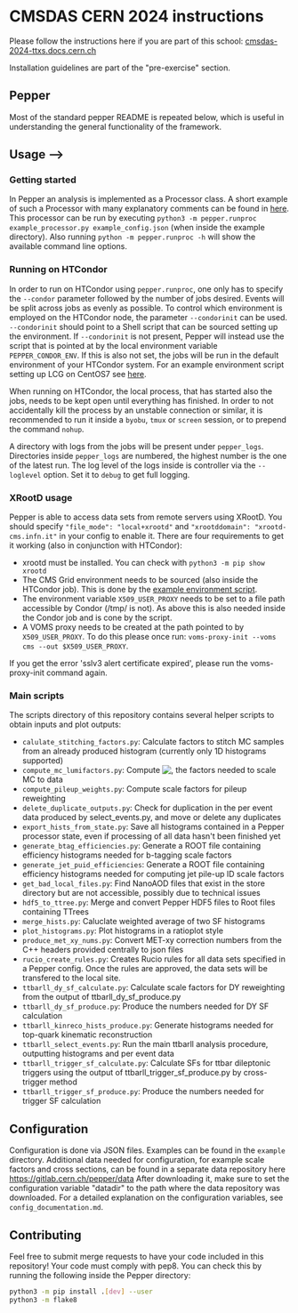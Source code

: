 # CMSDAS CERN 2024 instructions

Please follow the instructions here if you are part of this school: [cmsdas-2024-ttxs.docs.cern.ch](https://cmsdas-2024-ttxs.docs.cern.ch/)

Installation guidelines are part of the "pre-exercise" section.

## Pepper

Most of the standard pepper README is repeated below, which is useful in understanding the general functionality of the framework. 

## Usage -->

### Getting started

In Pepper an analysis is implemented as a Processor class. A short example of such a Processor with many explanatory comments can be found in [here](example/example_processor.py). This processor can be run by executing `python3 -m pepper.runproc example_processor.py example_config.json` (when inside the example directory). Also running `python -m pepper.runproc -h` will show the available command line options.

### Running on HTCondor
In order to run on HTCondor using `pepper.runproc`, one only has to specify the `--condor` parameter followed by the number of jobs desired. Events will be split across jobs as evenly as possible.
To control which environment is employed on the HTCondor node, the parameter `--condorinit` can be used. `--condorinit` should point to a Shell script that can be sourced setting up the environment. If `--condorinit` is not present, Pepper will instead use the script that is pointed at by the local environment variable `PEPPER_CONDOR_ENV`. If this is also not set, the jobs will be run in the default environment of your HTCondor system. For an example environment script setting up LCG on CentOS7 see [here](example/environment.sh).

When running on HTCondor, the local process, that has started also the jobs, needs to be kept open until everything has finished. In order to not accidentally kill the process by an unstable connection or similar, it is recommended to run it inside a `byobu`, `tmux` or `screen` session, or to prepend the command `nohup`.

A directory with logs from the jobs will be present under `pepper_logs`. Directories inside `pepper_logs` are numbered, the highest number is the one of the latest run. The log level of the logs inside is controller via the `--loglevel` option. Set it to `debug` to get full logging.

### XRootD usage
Pepper is able to access data sets from remote servers using XRootD. You should specify `"file_mode": "local+xrootd"` and `"xrootddomain": "xrootd-cms.infn.it"` in your config to enable it. There are four requirements to get it working (also in conjunction with HTCondor):
 - xrootd must be installed. You can check with `python3 -m pip show xrootd`
 - The CMS Grid environment needs to be sourced (also inside the HTCondor job). This is done by the [example environment script](example/environment.sh).
 - The environment variable `X509_USER_PROXY` needs to be set to a file path accessible by Condor (/tmp/ is not). As above this is also needed inside the Condor job and is cone by the script.
 - A VOMS proxy needs to be created at the path pointed to by `X509_USER_PROXY`. To do this please once run: `voms-proxy-init --voms cms --out $X509_USER_PROXY`.

If you get the error 'sslv3 alert certificate expired', please run the voms-proxy-init command again.

### Main scripts
The scripts directory of this repository contains several helper scripts to obtain inputs and plot outputs:

 - `calulate_stitching_factors.py`: Calculate factors to stitch MC samples from an already produced histogram (currently only 1D histograms supported)
 - `compute_mc_lumifactors.py`: Compute <img align="top" src="https://latex.codecogs.com/gif.latex?{\cal L}\sigma/\sum w_{\mathrm{gen}}" />, the factors needed to scale MC to data
 - `compute_pileup_weights.py`: Compute scale factors for pileup reweighting
 - `delete_duplicate_outputs.py`: Check for duplication in the per event data produced by select_events.py, and move or delete any duplicates
 - `export_hists_from_state.py`: Save all histograms contained in a Pepper processor state, even if processing of all data hasn't been finished yet
 - `generate_btag_efficiencies.py`: Generate a ROOT file containing efficiency histograms needed for b-tagging scale factors
 - `generate_jet_puid_efficiencies`: Generate a ROOT file containing efficiency histograms needed for computing jet pile-up ID scale factors
 - `get_bad_local_files.py`: Find NanoAOD files that exist in the store directory but are not accessible, possibly due to technical issues
 - `hdf5_to_ttree.py`: Merge and convert Pepper HDF5 files to Root files containing TTrees
 - `merge_hists.py`: Caluclate weighted average of two SF histograms
 - `plot_histograms.py`: Plot histograms in a ratioplot style
 - `produce_met_xy_nums.py`: Convert MET-xy correction numbers from the C++ headers provided centrally to json files
 - `rucio_create_rules.py`: Creates Rucio rules for all data sets specified in a Pepper config. Once the rules are approved, the data sets will be transfered to the local site.
 - `ttbarll_dy_sf_calculate.py`: Calculate scale factors for DY reweighting from the output of ttbarll_dy_sf_produce.py
 - `ttbarll_dy_sf_produce.py`: Produce the numbers needed for DY SF calculation
 - `ttbarll_kinreco_hists_produce.py`: Generate histograms needed for top-quark kinematic reconstruction
 - `ttbarll_select_events.py`: Run the main ttbarll analysis procedure, outputting histograms and per event data
 - `ttbarll_trigger_sf_calculate.py`: Calculate SFs for ttbar dileptonic triggers using the output of ttbarll_trigger_sf_produce.py by cross-trigger method
 - `ttbarll_trigger_sf_produce.py`: Produce the numbers needed for trigger SF calculation



## Configuration
Configuration is done via JSON files. Examples can be found in the `example` directory. Additional data needed for configuration, for example scale factors and cross sections, can be found in a separate data repository here https://gitlab.cern.ch/pepper/data
After downloading it, make sure to set the configuration variable "datadir" to the path where the data repository was downloaded.
For a detailed explanation on the configuration variables, see `config_documentation.md`.



## Contributing
Feel free to submit merge requests to have your code included in this repository! Your code must comply with pep8. You can check this by running the following inside the Pepper directory:
```sh
python3 -m pip install .[dev] --user
python3 -m flake8
```

